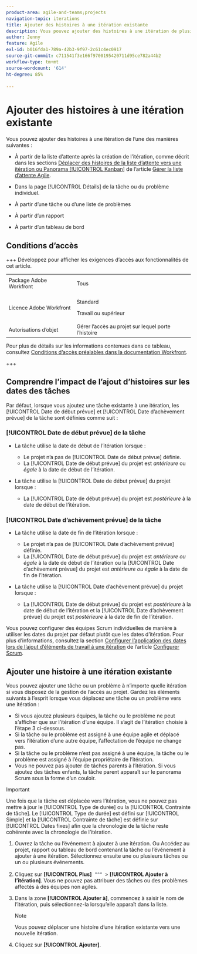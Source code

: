 ```yaml
---
product-area: agile-and-teams;projects
navigation-topic: iterations
title: Ajouter des histoires à une itération existante
description: Vous pouvez ajouter des histoires à une itération de plusieurs façons.
author: Jenny
feature: Agile
exl-id: b016fda1-789a-42b3-9f97-2c61c4ec0917
source-git-commit: c711541f3e166f9700195420711d95ce782a44b2
workflow-type: tm+mt
source-wordcount: '614'
ht-degree: 85%

---
```


# Ajouter des histoires à une itération existante

Vous pouvez ajouter des histoires à une itération de l’une des manières suivantes :

* À partir de la liste d’attente après la création de l’itération, comme décrit dans les sections [Déplacer des histoires de la liste d’attente vers une itération ou Panorama [!UICONTROL Kanban]](../../../agile/work-in-an-agile-environment/manage-the-agile-backlog.md#move-stories-from-the-backlog-to-an-iteration-or--board) de l’article [Gérer la liste d’attente Agile](../../../agile/work-in-an-agile-environment/manage-the-agile-backlog.md).

* Dans la page [!UICONTROL Détails] de la tâche ou du problème individuel.
* À partir d’une tâche ou d’une liste de problèmes
* À partir d’un rapport
* À partir d’un tableau de bord

## Conditions d’accès

+++ Développez pour afficher les exigences d’accès aux fonctionnalités de cet article.

<table style="table-layout:auto"> 
 <tbody> 
  <tr> 
   <td role="rowheader">Package Adobe Workfront</td> 
   <td> <p>Tous</p> </td> 
  </tr> 
  <tr> 
   <td role="rowheader">Licence Adobe Workfront</td> 
   <td> <p>Standard</p> 
   <p>Travail ou supérieur</p> </td> 
  </tr>
   <tr> 
   <td role="rowheader">Autorisations d’objet</td> 
   <td>Gérer l’accès au projet sur lequel porte l’histoire </td> 
  </tr>
 </tbody> 
</table>

Pour plus de détails sur les informations contenues dans ce tableau, consultez [Conditions d’accès préalables dans la documentation Workfront](/help/quicksilver/administration-and-setup/add-users/access-levels-and-object-permissions/access-level-requirements-in-documentation.md).

+++

## Comprendre l’impact de l’ajout d’histoires sur les dates des tâches

Par défaut, lorsque vous ajoutez une tâche existante à une itération, les [!UICONTROL Date de début prévue] et [!UICONTROL Date d’achèvement prévue] de la tâche sont définies comme suit :

### [!UICONTROL Date de début prévue] de la tâche

* La tâche utilise la date de début de l’itération lorsque :

   * Le projet n’a pas de [!UICONTROL Date de début prévue] définie.
   * La [!UICONTROL Date de début prévue] du projet est *antérieure* ou *égale* à la date de début de l’itération.

* La tâche utilise la [!UICONTROL Date de début prévue] du projet lorsque :

   * La [!UICONTROL Date de début prévue] du projet est *postérieure* à la date de début de l’itération.

### [!UICONTROL Date d’achèvement prévue] de la tâche

* La tâche utilise la date de fin de l’itération lorsque :

   * Le projet n’a pas de [!UICONTROL Date d’achèvement prévue] définie.
   * La [!UICONTROL Date de début prévue] du projet est *antérieure ou égale* à la date de début de l’itération ou la [!UICONTROL Date d’achèvement prévue] du projet est *antérieure ou égale* à la date de fin de l’itération.

* La tâche utilise la [!UICONTROL Date d’achèvement prévue] du projet lorsque :

   * La [!UICONTROL Date de début prévue] du projet est *postérieure* à la date de début de l’itération et la [!UICONTROL Date d’achèvement prévue] du projet est *postérieure* à la date de fin de l’itération.

Vous pouvez configurer des équipes Scrum individuelles de manière à utiliser les dates du projet par défaut plutôt que les dates d’itération. Pour plus d’informations, consultez la section [Configurer l’application des dates lors de l’ajout d’éléments de travail à une itération](../../../agile/get-started-with-agile-in-workfront/configure-scrum.md#configure-how-dates-are-applied-when-adding-work-items-to-an-iteration) de l’article [Configurer Scrum](../../../agile/get-started-with-agile-in-workfront/configure-scrum.md).

## Ajouter une histoire à une itération existante

Vous pouvez ajouter une tâche ou un problème à n’importe quelle itération si vous disposez de la gestion de l’accès au projet. Gardez les éléments suivants à l’esprit lorsque vous déplacez une tâche ou un problème vers une itération :

* Si vous ajoutez plusieurs équipes, la tâche ou le problème ne peut s’afficher que sur l’itération d’une équipe. Il s’agit de l’itération choisie à l’étape 3 ci-dessous.
* Si la tâche ou le problème est assigné à une équipe agile et déplacé vers l’itération d’une autre équipe, l’affectation de l’équipe ne change pas.
* Si la tâche ou le problème n’est pas assigné à une équipe, la tâche ou le problème est assigné à l’équipe propriétaire de l’itération.
* Vous ne pouvez pas ajouter de tâches parents à l’itération. Si vous ajoutez des tâches enfants, la tâche parent apparaît sur le panorama Scrum sous la forme d’un couloir.

>[!IMPORTANT]
>
>Une fois que la tâche est déplacée vers l’itération, vous ne pouvez pas mettre à jour le [!UICONTROL Type de durée] ou la [!UICONTROL Contrainte de tâche]. Le [!UICONTROL Type de durée] est défini sur [!UICONTROL Simple] et la [!UICONTROL Contrainte de tâche] est définie sur [!UICONTROL Dates fixes] afin que la chronologie de la tâche reste cohérente avec la chronologie de l’itération.

1. Ouvrez la tâche ou l’événement à ajouter à une itération.
Ou
Accédez au projet, rapport ou tableau de bord contenant la tâche ou l’événement à ajouter à une itération. Sélectionnez ensuite une ou plusieurs tâches ou un ou plusieurs événements.

1. Cliquez sur **[!UICONTROL Plus]** ![Icône Plus](assets/more-icon.png) > **[!UICONTROL Ajouter à l’itération]**.
Vous ne pouvez pas attribuer des tâches ou des problèmes affectés à des équipes non agiles.

1. Dans la zone **[!UICONTROL Ajouter à]**, commencez à saisir le nom de l’itération, puis sélectionnez-la lorsqu’elle apparaît dans la liste.

   >[!NOTE]
   >
   >Vous pouvez déplacer une histoire d’une itération existante vers une nouvelle itération.

1. Cliquez sur **[!UICONTROL Ajouter]**.
